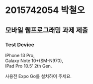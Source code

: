 # 2015742054 박철오
## 모바일 웹프로그래밍 과제 제출

### Test Device
IPhone 13 Pro,   
Galaxy Note 10+(SM-N970),  
IPad Pro 10.5' 2th Gen.  

사용전 Expo Go를 설치하여 주세요.
